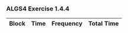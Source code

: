 ### ALGS4 Exercise 1.4.4


Block | Time | Frequency| Total Time
------|------|----------|-----------

